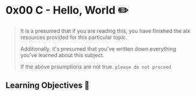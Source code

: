 # 0x00 C - Hello, World :pencil2:

> It is a presumed that if you are reading this, you have finished the alx resources provided for this particular topic.
> 
> Additionally, it's presumed that you've written down everything you've learned about this subject.
> 
> If the above prsumptions are not true. `please do not proceed`


## Learning Objectives :bookmark_tabs:
